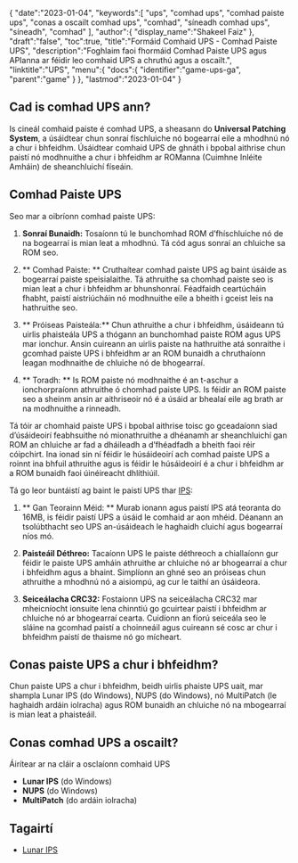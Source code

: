 {
   "date":"2023-01-04",
   "keywords":[
"ups",
"comhad ups",
"comhad paiste ups",
"conas a oscailt comhad ups",
"comhad",
"síneadh comhad ups",
"síneadh",
"comhad"
],
   "author":{
      "display_name":"Shakeel Faiz"
},
   "draft":"false",
   "toc":true,
   "title":"Formáid Comhaid UPS - Comhad Paiste UPS",
   "description":"Foghlaim faoi fhormáid Comhad Paiste UPS agus APIanna ar féidir leo comhaid UPS a chruthú agus a oscailt.",
   "linktitle":"UPS",
   "menu":{
      "docs":{
         "identifier":"game-ups-ga",
         "parent":"game"
}
},
   "lastmod":"2023-01-04"
}

## Cad is comhad UPS ann?

Is cineál comhaid paiste é comhad UPS, a sheasann do **Universal Patching System**, a úsáidtear chun sonraí físchluiche nó bogearraí eile a mhodhnú nó a chur i bhfeidhm. Úsáidtear comhaid UPS de ghnáth i bpobal aithrise chun paistí nó modhnuithe a chur i bhfeidhm ar ROManna (Cuimhne Inléite Amháin) de sheanchluichí físeáin.

## Comhad Paiste UPS

Seo mar a oibríonn comhad paiste UPS:

1.  **Sonraí Bunaidh:** Tosaíonn tú le bunchomhad ROM d’fhíschluiche nó de na bogearraí is mian leat a mhodhnú. Tá cód agus sonraí an chluiche sa ROM seo.
    
2.  ** Comhad Paiste: ** Cruthaítear comhad paiste UPS ag baint úsáide as bogearraí paiste speisialaithe. Tá athruithe sa chomhad paiste seo is mian leat a chur i bhfeidhm ar bhunshonraí. Féadfaidh ceartúcháin fhabht, paistí aistriúcháin nó modhnuithe eile a bheith i gceist leis na hathruithe seo.
    
3.  ** Próiseas Paisteála:** Chun athruithe a chur i bhfeidhm, úsáideann tú uirlis phaisteála UPS a thógann an bunchomhad paiste ROM agus UPS mar ionchur. Ansin cuireann an uirlis paiste na hathruithe atá sonraithe i gcomhad paiste UPS i bhfeidhm ar an ROM bunaidh a chruthaíonn leagan modhnaithe de chluiche nó de bhogearraí.
    
4.  ** Toradh: ** Is ROM paiste nó modhnaithe é an t-aschur a ionchorpraíonn athruithe ó chomhad paiste UPS. Is féidir an ROM paiste seo a sheinm ansin ar aithriseoir nó é a úsáid ar bhealaí eile ag brath ar na modhnuithe a rinneadh.
    

Tá tóir ar chomhaid paiste UPS i bpobal aithrise toisc go gceadaíonn siad d’úsáideoirí feabhsuithe nó mionathruithe a dhéanamh ar sheanchluichí gan ROM an chluiche ar fad a dháileadh a d’fhéadfadh a bheith faoi réir cóipchirt. Ina ionad sin ní féidir le húsáideoirí ach comhad paiste UPS a roinnt ina bhfuil athruithe agus is féidir le húsáideoirí é a chur i bhfeidhm ar a ROM bunaidh faoi úinéireacht dhlíthiúil.

Tá go leor buntáistí ag baint le paistí UPS thar [IPS](/game/ips/):

1.  ** Gan Teorainn Méid: ** Murab ionann agus paistí IPS atá teoranta do 16MB, is féidir paistí UPS a úsáid le comhaid ar aon mhéid. Déanann an tsolúbthacht seo UPS an-úsáideach le haghaidh cluichí agus bogearraí níos mó.
    
2.  **Paisteáil Déthreo:** Tacaíonn UPS le paiste déthreoch a chiallaíonn gur féidir le paiste UPS amháin athruithe ar chluiche nó ar bhogearraí a chur i bhfeidhm agus a bhaint. Simplíonn an ghné seo an próiseas chun athruithe a mhodhnú nó a aisiompú, ag cur le taithí an úsáideora.
    
3.  **Seiceálacha CRC32:** Fostaíonn UPS na seiceálacha CRC32 mar mheicníocht ionsuite lena chinntiú go gcuirtear paistí i bhfeidhm ar chluiche nó ar bhogearraí cearta. Cuidíonn an fíorú seiceála seo le sláine na gcomhad paistí a choinneáil agus cuireann sé cosc ar chur i bhfeidhm paistí de thaisme nó go mícheart.

## Conas paiste UPS a chur i bhfeidhm?

Chun paiste UPS a chur i bhfeidhm, beidh uirlis phaiste UPS uait, mar shampla Lunar IPS (do Windows), NUPS (do Windows), nó MultiPatch (le haghaidh ardáin iolracha) agus ROM bunaidh an chluiche nó na mbogearraí is mian leat a phaisteáil.

## Conas comhad UPS a oscailt?

Áirítear ar na cláir a osclaíonn comhaid UPS

- **Lunar IPS** (do Windows)
- **NUPS** (do Windows)
- **MultiPatch** (do ardáin iolracha)

## Tagairtí
* [Lunar IPS](https://www.romhacking.net/utilities/240/)


